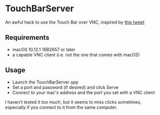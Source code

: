 # TouchBarServer

An awful hack to use the Touch Bar over VNC, inspired by [this tweet](https://twitter.com/KhaosT/status/791800707800117248)

## Requirements

* macOS 10.12.1 16B2657 or later
* a capable VNC client (i.e. not the one that comes with macOS)

## Usage

* Launch the TouchBarServer app
* Set a port and password (if desired) and click Serve
* Connect to your mac's address and the port you set with a VNC client

I haven't tested it too much, but it seems to miss clicks sometimes, especially if you connect to
it from the same computer.
